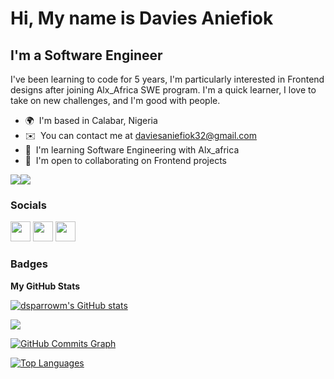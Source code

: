 Hi, My name is Davies Aniefiok
=======================================================================================================================================

I'm a Software Engineer
-----------------

I've been learning to code for 5 years, I'm particularly interested in Frontend designs after joining Alx\_Africa SWE program. I'm a quick learner, I love to take on new challenges, and I'm good with people.

* 🌍  I'm based in Calabar, Nigeria
* ✉️  You can contact me at [daviesaniefiok32@gmail.com](mailto:daviesaniefiok32@gmail.com)
* 🧠  I'm learning Software Engineering with Alx\_africa
* 🤝  I'm open to collaborating on Frontend projects

<a href="https://www.github.com/dsparrowm" target="_blank" rel="noreferrer"><img
src="https://img.shields.io/github/followers/dsparrowm?logo=github&style=for-the-badge&color=0891b2&labelColor=1c1917" /></a><a href="https://www.twitter.com/dsparrowm" target="_blank" rel="noreferrer"><img
src="https://img.shields.io/twitter/follow/dsparrowm?logo=twitter&style=for-the-badge&color=0891b2&labelColor=1c1917"
/></a>

### Socials

<p align="left"> <a href="https://www.github.com/dsparrowm" target="_blank" rel="noreferrer"><img src="https://raw.githubusercontent.com/danielcranney/readme-generator/main/public/icons/socials/github.svg" width="32" height="32" /></a> <a href="https://www.linkedin.com/in/davies-aniefiok" target="_blank" rel="noreferrer"><img src="https://raw.githubusercontent.com/danielcranney/readme-generator/main/public/icons/socials/linkedin.svg" width="32" height="32" /></a> <a href="https://www.twitter.com/dsparrowm" target="_blank" rel="noreferrer"><img src="https://raw.githubusercontent.com/danielcranney/readme-generator/main/public/icons/socials/twitter.svg" width="32" height="32" /></a></p>

### Badges

<b>My GitHub Stats</b>

<a href="http://www.github.com/dsparrowm"><img src="https://github-readme-stats.vercel.app/api?username=dsparrowm&show_icons=true&hide=&count_private=true&title_color=0891b2&text_color=ffffff&icon_color=0891b2&bg_color=1c1917&hide_border=true&show_icons=true" alt="dsparrowm's GitHub stats" /></a>

<a href="http://www.github.com/dsparrowm"><img src="https://github-readme-streak-stats.herokuapp.com/?user=dsparrowm&stroke=ffffff&background=1c1917&ring=0891b2&fire=0891b2&currStreakNum=ffffff&currStreakLabel=0891b2&sideNums=ffffff&sideLabels=ffffff&dates=ffffff&hide_border=true" /></a>

<a href="http://www.github.com/dsparrowm"><img src="https://github-readme-activity-graph.cyclic.app/graph?username=dsparrowm&bg_color=1c1917&color=ffffff&line=0891b2&point=ffffff&area_color=1c1917&area=true&hide_border=true&custom_title=GitHub%20Commits%20Graph" alt="GitHub Commits Graph" /></a>

<a href="https://github.com/dsparrowm" align="left"><img src="https://github-readme-stats.vercel.app/api/top-langs/?username=dsparrowm&langs_count=10&title_color=0891b2&text_color=ffffff&icon_color=0891b2&bg_color=1c1917&hide_border=true&locale=en&custom_title=Top%20%Languages" alt="Top Languages" /></a>
